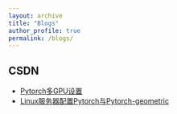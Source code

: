 ```yaml
---
layout: archive
title: "Blogs"
author_profile: true
permalink: /blogs/
---
```


## CSDN
- [Pytorch多GPU设置](https://blog.csdn.net/HuaJason/article/details/123564783?spm=1001.2014.3001.5502)
- [Linux服务器配置Pytorch与Pytorch-geometric](https://blog.csdn.net/HuaJason/article/details/124358544?spm=1001.2014.3001.5502)

